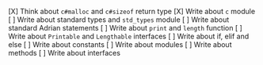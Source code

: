 [X] Think about `c#malloc` and `c#sizeof` return type
[X] Write about `c` module
[ ] Write about standard types and `std_types` module
[ ] Write about standard Adrian statements
[ ] Write about `print` and `length` function
[ ] Write about `Printable` and `Lengthable` interfaces
[ ] Write about if, elif and else
[ ] Write about constants
[ ] Write about modules
[ ] Write about methods
[ ] Write about interfaces